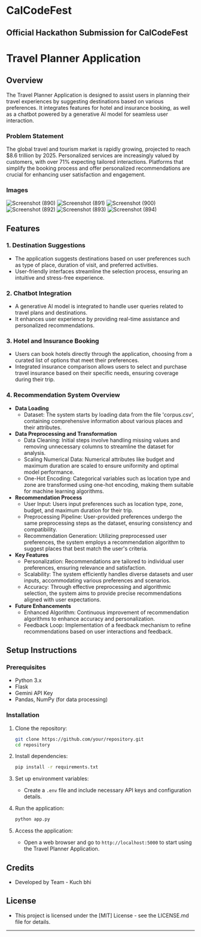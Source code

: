 # CalCodeFest
Official Hackathon Submission for CalCodeFest
---

# Travel Planner Application

## Overview
The Travel Planner Application is designed to assist users in planning their travel experiences by suggesting destinations based on various preferences. It integrates features for hotel and insurance booking, as well as a chatbot powered by a generative AI model for seamless user interaction.

### Problem Statement
The global travel and tourism market is rapidly growing, projected to reach $8.6 trillion by 2025. Personalized services are increasingly valued by customers, with over 71% expecting tailored interactions. Platforms that simplify the booking process and offer personalized recommendations are crucial for enhancing user satisfaction and engagement.

### Images
![Screenshot (890)](https://github.com/Ruchi-here/CalCodeFest/assets/122676573/db234670-19fc-4e65-a509-fa0996a4ff12)
![Screenshot (891)](https://github.com/Ruchi-here/CalCodeFest/assets/122676573/ae1ffa19-955f-400b-b55d-52c851d79120)
![Screenshot (900)](https://github.com/Ruchi-here/CalCodeFest/assets/122676573/656577f2-1ba1-4916-ab4e-e32202809142)
![Screenshot (892)](https://github.com/Ruchi-here/CalCodeFest/assets/122676573/7d42aae4-c049-48e8-9316-96ab811728bf)
![Screenshot (893)](https://github.com/Ruchi-here/CalCodeFest/assets/122676573/8549a8d8-817f-48cd-85e4-5a2aac0ac0e0)
![Screenshot (894)](https://github.com/Ruchi-here/CalCodeFest/assets/122676573/3da73a8d-70d9-431f-9360-a547b8ba6b5b)


## Features

### 1. Destination Suggestions
- The application suggests destinations based on user preferences such as type of place, duration of visit, and preferred activities.
- User-friendly interfaces streamline the selection process, ensuring an intuitive and stress-free experience.

### 2. Chatbot Integration
- A generative AI model is integrated to handle user queries related to travel plans and destinations.
- It enhances user experience by providing real-time assistance and personalized recommendations.

### 3. Hotel and Insurance Booking
- Users can book hotels directly through the application, choosing from a curated list of options that meet their preferences.
- Integrated insurance comparison allows users to select and purchase travel insurance based on their specific needs, ensuring coverage during their trip.
  
### 4. Recommendation System Overview
- **Data Loading**
  - Dataset: The system starts by loading data from the file 'corpus.csv', containing comprehensive information about various places and their attributes.
- **Data Preprocessing and Transformation**
  - Data Cleaning: Initial steps involve handling missing values and removing unnecessary columns to streamline the dataset for analysis.
  - Scaling Numerical Data: Numerical attributes like budget and maximum duration are scaled to ensure uniformity and optimal model performance.
  - One-Hot Encoding: Categorical variables such as location type and zone are transformed using one-hot encoding, making them suitable for machine learning algorithms.
- **Recommendation Process**
  - User Input: Users input preferences such as location type, zone, budget, and maximum duration for their trip.
  - Preprocessing Pipeline: User-provided preferences undergo the same preprocessing steps as the dataset, ensuring consistency and compatibility.
  - Recommendation Generation: Utilizing preprocessed user preferences, the system employs a recommendation algorithm to suggest places that best match the user's criteria.
- **Key Features**
  - Personalization: Recommendations are tailored to individual user preferences, ensuring relevance and satisfaction.
  - Scalability: The system efficiently handles diverse datasets and user inputs, accommodating various preferences and scenarios.
  - Accuracy: Through effective preprocessing and algorithmic selection, the system aims to provide precise recommendations aligned with user expectations.
- **Future Enhancements**
  - Enhanced Algorithm: Continuous improvement of recommendation algorithms to enhance accuracy and personalization.
  - Feedback Loop: Implementation of a feedback mechanism to refine recommendations based on user interactions and feedback.


## Setup Instructions

### Prerequisites
- Python 3.x
- Flask
- Gemini API Key
- Pandas, NumPy (for data processing)

### Installation
1. Clone the repository:
   ```bash
   git clone https://github.com/your/repository.git
   cd repository
   ```

2. Install dependencies:
   ```bash
   pip install -r requirements.txt
   ```

3. Set up environment variables:
   - Create a `.env` file and include necessary API keys and configuration details.

4. Run the application:
   ```bash
   python app.py
   ```

5. Access the application:
   - Open a web browser and go to `http://localhost:5000` to start using the Travel Planner Application.

## Credits
- Developed by Team - Kuch bhi

## License
- This project is licensed under the [MIT] License - see the LICENSE.md file for details.

---
